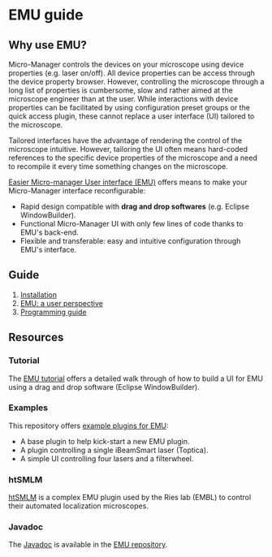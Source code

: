 # EMU guide

## Why use EMU?    <a name="why"></a>  

Micro-Manager controls the devices on your microscope using device properties (e.g. laser on/off). All device properties can be access through the device property browser. However, controlling the microscope through a long list of properties is cumbersome, slow and rather aimed at the microscope engineer than at the user. While interactions with device properties can be facilitated by using configuration preset groups or the quick access plugin, these cannot replace a user interface (UI) tailored to the microscope. 

Tailored interfaces have the advantage of rendering the control of the microscope intuitive. However, tailoring the UI often means hard-coded references to the specific device properties of the microscope and a need to recompile it every time something changes on the microscope.

[Easier Micro-manager User interface (EMU)]( https://github.com/jdeschamps/EMU ) offers means to make your Micro-Manager interface reconfigurable:

- Rapid design compatible with **drag and drop softwares** (e.g. Eclipse WindowBuilder).
- Functional Micro-Manager UI with only few lines of code thanks to EMU's back-end.
- Flexible and transferable: easy and intuitive configuration through EMU's interface.



## Guide <a name="guide"></a>  

1. [Installation](installation.md)
2. [EMU: a user perspective](userguide.md)
3. [Programming guide](programmingguide.md)

   


## Resources  <a name="resources"></a>  

### Tutorial  <a name="tuto"></a>  

The [EMU tutorial](tutorial) offers a detailed walk through of how to build a UI for EMU using a drag and drop software (Eclipse WindowBuilder). 

### Examples   <a name="expl"></a>  

This repository offers [example plugins for EMU](examples):

- A base plugin to help kick-start a new EMU plugin.
- A plugin controlling a single iBeamSmart laser (Toptica).
- A simple UI controlling four lasers and a filterwheel.

### htSMLM  <a name="htsmlm"></a>    

[htSMLM]( https://github.com/jdeschamps/htSMLM ) is a complex EMU plugin used by the Ries lab (EMBL) to control their automated localization microscopes. 

### Javadoc<a name="javadoc"></a>    

The [Javadoc]( https://jdeschamps.github.io/EMU/ ) is available in the [EMU repository]( https://github.com/jdeschamps/EMU ).